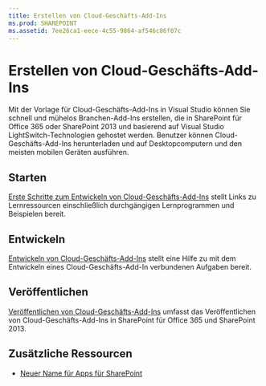 ```yaml
---
title: Erstellen von Cloud-Geschäfts-Add-Ins
ms.prod: SHAREPOINT
ms.assetid: 7ee26ca1-eece-4c55-9864-af546c86f07c
---
```



# Erstellen von Cloud-Geschäfts-Add-Ins
Mit der Vorlage für Cloud-Geschäfts-Add-Ins in Visual Studio können Sie schnell und mühelos Branchen-Add-Ins erstellen, die in SharePoint für Office 365 oder SharePoint 2013 und basierend auf Visual Studio LightSwitch-Technologien gehostet werden. Benutzer können Cloud-Geschäfts-Add-Ins herunterladen und auf Desktopcomputern und den meisten mobilen Geräten ausführen.
## Starten

 [Erste Schritte zum Entwickeln von Cloud-Geschäfts-Add-Ins](get-started-developing-cloud-business-add-ins.md) stellt Links zu Lernressourcen einschließlich durchgängigen Lernprogrammen und Beispielen bereit.
  
    
    

## Entwickeln

 [Entwickeln von Cloud-Geschäfts-Add-Ins](develop-cloud-business-add-ins.md) stellt eine Hilfe zu mit dem Entwickeln eines Cloud-Geschäfts-Add-In verbundenen Aufgaben bereit.
  
    
    

## Veröffentlichen

 [Veröffentlichen von Cloud-Geschäfts-Add-Ins](publish-cloud-business-add-ins.md) umfasst das Veröffentlichen von Cloud-Geschäfts-Add-Ins in SharePoint für Office 365 und SharePoint 2013.
  
    
    

## Zusätzliche Ressourcen
<a name="bk_addresources"> </a>


-  [Neuer Name für Apps für SharePoint](new-name-for-apps-for-sharepoint.md)
    
  

